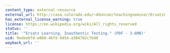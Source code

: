 ```yaml
---
content_type: external-resource
external_url: http://casa.colorado.edu/~dduncan/teachingseminar/ErsatzLearning.pdf
has_external_license_warning: true
license: https://en.wikipedia.org/wiki/All_rights_reserved
status: ''
title: '"Ersatz Learning, Inauthentic Testing." (PDF - 3.6MB)'
uid: 9edee6fd-e0b0-46fd-9d54-a304782c7bd0
wayback_url: ''
---
```

